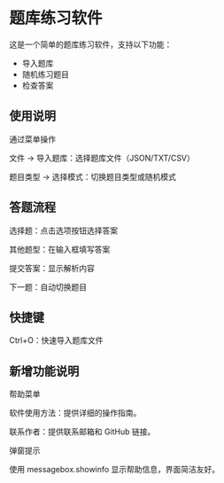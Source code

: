 # 题库练习软件

这是一个简单的题库练习软件，支持以下功能：
- 导入题库
- 随机练习题目
- 检查答案

## 使用说明
通过菜单操作

文件 → 导入题库：选择题库文件（JSON/TXT/CSV）

题目类型 → 选择模式：切换题目类型或随机模式

## 答题流程

选择题：点击选项按钮选择答案

其他题型：在输入框填写答案

提交答案：显示解析内容

下一题：自动切换题目

## 快捷键

Ctrl+O：快速导入题库文件

##   新增功能说明
帮助菜单

软件使用方法：提供详细的操作指南。

联系作者：提供联系邮箱和 GitHub 链接。

弹窗提示

使用 messagebox.showinfo 显示帮助信息，界面简洁友好。
